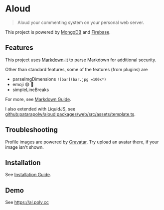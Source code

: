 # Aloud

> Aloud your commenting system on your personal web server.

This project is powered by [MongoDB](https://www.mongodb.com) and [Firebase](https://firebase.google.com).

## Features

This project uses [Markdown-it](https://markdown-it.github.io/) to parse Markdown for additional security.

Other than standard features, some of the features (from plugins) are

- parseImgDimensions `![bar](bar.jpg =100x*)`
- emoji :smile: :100:
- simpleLineBreaks

For more, see [Markdown Guide](/guide).

I also extended with LiquidJS, see [github:patarapolw/aloud:packages/web/src/assets/template.ts](https://github.com/patarapolw/aloud/blob/master/packages/web/src/assets/template.ts).

## Troubleshooting

Profile images are powered by [Gravatar](https://gravatar.com/). Try upload an avatar there, if your image isn't shown.

## Installation

See [Installation Guide](/installation).

## Demo

See <https://al.polv.cc>
